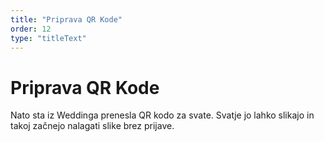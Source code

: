 ```yaml
---
title: "Priprava QR Kode"
order: 12
type: "titleText"
---
```

# Priprava QR Kode

Nato sta iz Weddinga prenesla QR kodo
za svate. Svatje jo lahko slikajo in takoj
začnejo nalagati slike brez prijave.